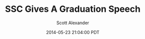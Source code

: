 ---
layout: podcast
title: "SSC Gives A Graduation Speech"
author: Scott Alexander
description: https://slatestarcodex.com/2014/05/23/ssc-gives-a-graduation-speech/
date: 2014-05-23 21:04:00 PDT
length: 7460561
duration: 1865
guid: ssc-gives-a-graduation-speech
---